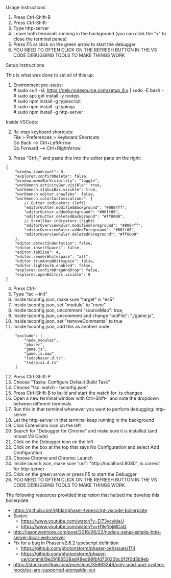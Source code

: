 Usage Instructions

1. Press Ctrl-Shift-B
2. Press Ctrl-Shift-`
3. Type http-server
4. Leave both terminals running in the background (you can click the "x" to close the terminal panes)
5. Press F5 or click on the green arrow to start the debugger
6. YOU NEED TO OFTEN CLICK ON THE REFRESH BUTTON IN THE VS CODE DEBUGGING TOOLS TO MAKE THINGS WORK


Setup Instructions

This is what was done to set all of this up:

1. Environment pre-steps:<br>
\# sudo curl -sL https://deb.nodesource.com/setup_8.x | sudo -E bash -<br>
\# sudo apt-get install -y nodejs<br>
\# sudo npm install -g typescript<br>
\# sudo npm install -g typings<br>
\# sudo npm install -g http-server

Inside VSCode:

2. Re-map keyboard shortcuts:<br>
File > Preferences > Keyboard Shortcuts<br>
Go Back --> Ctrl+LeftArrow<br>
Go Forward --> Ctrl+RightArrow

3. Press "Ctrl-," and paste this into the editor pane on the right:
```
{
	"window.zoomLevel": 0,
	"explorer.confirmDelete": false,
	"window.menuBarVisibility": "toggle",
	"workbench.activityBar.visible": true,
	"workbench.statusBar.visible": true,
	"workbench.editor.showTabs": false,
	"workbench.colorCustomizations": {
		// Gutter indicators (left)
		"editorGutter.modifiedBackground": "#0084ff",
		"editorGutter.addedBackground": "#00ff00",
		"editorGutter.deletedBackground": "#ff0000",
		// Scrollbar indicators (right)
		"editorOverviewRuler.modifiedForeground": "#0084ff",
		"editorOverviewRuler.addedForeground": "#00ff00",
		"editorOverviewRuler.deletedForeground": "#ff0000"
	},
	"editor.detectIndentation": false,
	"editor.insertSpaces": false,
	"editor.tabSize": 4,
	"editor.renderWhitespace": "all",
	"editor.trimAutoWhitespace": false,
	"editor.lightbulb.enabled": false,
	"explorer.confirmDragAndDrop": false,
	"explorer.openEditors.visible": 0
}
```
4. Press Ctrl-`
5. Type "tsc --init"
6. Inside tsconfig.json, make sure "target" is "es5"
7. Inside tsconfig.json, set "module" to "none"
8. Inside tsconfig.json, uncomment "sourceMap": true,
9. Inside tsconfig.json, uncomment and change "outFile": "./game.js",
10. Inside tsconfig.json, set "removeComments" to true
11. Inside tsconfig.json, add this as another node:
```
	"exclude": [
		"node_modules",
		"phaser",
		"game.js",
		"game.js.map",
		"tsd/phaser.d.ts",
		"tsd/pixi.d.ts"
	]
```
12. Press Ctrl-Shift-P
13. Choose "Tasks: Configure Default Build Task"
14. Choose "tsc: watch - tsconfig.json"
15. Press Ctrl-Shift-B to build and start the watch for .ts changes
16. Open a new terminal window with Ctrl-Shift-` and note the dropdown between different terminals
17. Run this in that terminal whenever you want to perform debugging: http-server
18. Let the http-server in that terminal keep running in the background
19. Click Extensions icon on the left
20. Search for "Debugger for Chrome" and make sure it is installed (and reload VS Code)
21. Click on the Debugger icon on the left
22. Click on the box at the top that says No Configuration and select Add Configuration
23. Choose Chrome and Chrome: Launch
24. Inside launch.json, make sure "url": "http://localhost:8080", is correct for http-server
25. Click on the green arrow or press F5 to start the Debugger
26. YOU NEED TO OFTEN CLICK ON THE REFRESH BUTTON IN THE VS CODE DEBUGGING TOOLS TO MAKE THINGS WORK


The following resources provided inspiration that helped me develop this boilerplate:
- https://github.com/djfdat/phaser-typescript-vscode-boilerplate
- Savjee
  - https://www.youtube.com/watch?v=EI73ycybieU
  - https://www.youtube.com/watch?v=H1lgYojMCaQ
- http://jasonwatmore.com/post/2016/06/22/nodejs-setup-simple-http-server-local-web-server
- Fix for a bug in Phaser v2.6.2 typescript definition
  - https://github.com/photonstorm/phaser-ce/issues/174
  - https://github.com/photonstorm/phaser-ce/commit/9e29186538ad48ed98fbfd72020bc0f2f0d3b9eb
- https://stackoverflow.com/questions/35963346/only-amd-and-system-modules-are-supported-alongside-out
